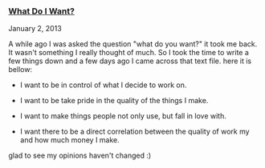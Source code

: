 ### [What Do I Want?](/posts/what-do-i-want.html)
January 2, 2013

A while ago I was asked the question "what do you want?" it took me back. It wasn't something I really thought of much. So I took the time to write a few things down and a few days ago I came across that text file. here it is bellow:

* I want to be in control of what I decide to work on.

* I want to be take pride in the quality of the things I make.

* I want to make things people not only use, but fall in love with.

* I want there to be a direct correlation between the quality of work my and how much money I make.

glad to see my opinions haven't changed :)